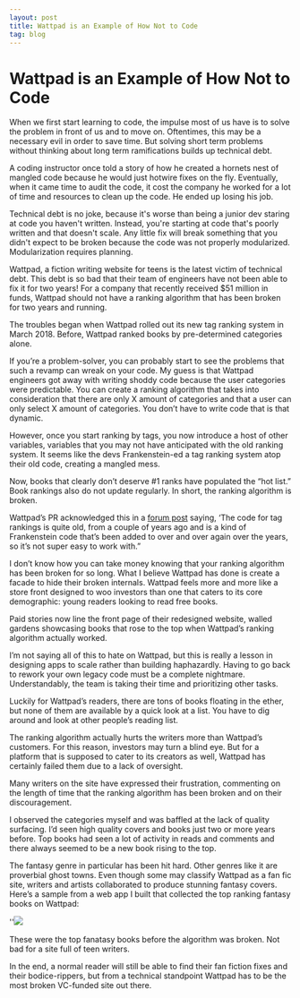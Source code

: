 ```yaml
---
layout: post
title: Wattpad is an Example of How Not to Code
tag: blog
---
```


Wattpad is an Example of How Not to Code
===========


When we first start learning to code, the impulse most of us have is to solve the problem in front of us and to move on. Oftentimes, this may be a necessary evil in order to save time. But solving short term problems without thinking about long term ramifications builds up technical debt. 

A coding instructor once told a story of how he created a hornets nest of mangled code because he would just hotwire fixes on the fly. Eventually, when it came time to audit the code, it cost the company he worked for a lot of time and resources to clean up the code. He ended up losing his job. 

Technical debt is no joke, because it's worse than being a junior dev staring at code you haven't written. Instead, you're starting at code that's poorly written and that doesn't scale. Any little fix will break something that you didn't expect to be broken because the code was not properly modularized. Modularization requires planning. 

Wattpad, a fiction writing website for teens is the latest victim of technical debt. This debt is so bad that their team of engineers have not been able to fix it for two years! For a company that recently received $51 million in funds, Wattpad should not have a ranking algorithm that has been broken for two years and running. 

The troubles began when Wattpad rolled out its new tag ranking system in March 2018. Before, Wattpad ranked books by pre-determined categories alone.

If you’re a problem-solver, you can probably start to see the problems that such a revamp can wreak on your code. My guess is that Wattpad engineers got away with writing shoddy code because the user categories were predictable. You can create a ranking algorithm that takes into consideration that there are only X amount of categories and that a user can only select X amount of categories. You don’t have to write code that is that dynamic.


However, once you start ranking by tags, you now introduce a host of other variables, variables that you may not have anticipated with the old ranking system. It seems like the devs Frankenstein-ed a tag ranking system atop their old code, creating a mangled mess.


Now, books that clearly don’t deserve #1 ranks have populated the “hot list.” Book rankings also do not update regularly. In short, the ranking algorithm is broken.


Wattpad’s PR acknowledged this in a [forum post](https://www.wattpadwriters.com/t/tag-rankings-all-you-wanted-to-know/142874) saying, ‘The code for tag rankings is quite old, from a couple of years ago and is a kind of Frankenstein code that’s been added to over and over again over the years, so it’s not super easy to work with.”

I don’t know how you can take money knowing that your ranking algorithm has been broken for so long. What I believe Wattpad has done is create a facade to hide their broken internals. Wattpad feels more and more like a store front designed to woo investors than one that caters to its core demographic: young readers looking to read free books.

Paid stories now line the front page of their redesigned website, walled gardens showcasing books that rose to the top when Wattpad’s ranking algorithm actually worked.

I’m not saying all of this to hate on Wattpad, but this is really a lesson in designing apps to scale rather than building haphazardly. Having to go back to rework your own legacy code must be a complete nightmare. Understandably, the team is taking their time and prioritizing other tasks. 

Luckily for Wattpad’s readers, there are tons of books floating in the ether, but none of them are available by a quick look at a list. You have to dig around and look at other people’s reading list.

The ranking algorithm actually hurts the writers more than Wattpad’s customers. For this reason, investors may turn a blind eye. But for a platform that is supposed to cater to its creators as well, Wattpad has certainly failed them due to a lack of oversight.

Many writers on the site have expressed their frustration, commenting on the length of time that the ranking algorithm has been broken and on their discouragement.

I observed the categories myself and was baffled at the lack of quality surfacing. I’d seen high quality covers and books just two or more years before. Top books had seen a lot of activity in reads and comments and there always seemed to be a new book rising to the top.

The fantasy genre in particular has been hit hard. Other genres like it are proverbial ghost towns. Even though some may classify Wattpad as a fan fic site, writers and artists collaborated to produce stunning fantasy covers. Here’s a sample from a web app I built that collected the top ranking fantasy books on Wattpad:

''![](https://cdn-images-1.medium.com/max/880/0*2guVPXEfmx3RuYt7.png)

These were the top fanatasy books before the algorithm was broken. Not bad for a site full of teen writers.

In the end, a normal reader will still be able to find their fan fiction fixes and their bodice-rippers, but from a technical standpoint Wattpad has to be the most broken VC-funded site out there.
